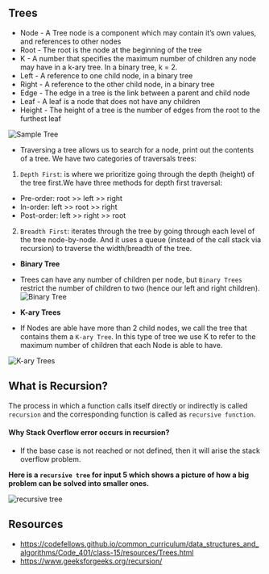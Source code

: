 ## Trees

- Node - A Tree node is a component which may contain it’s own values, and references to other nodes
- Root - The root is the node at the beginning of the tree
- K - A number that specifies the maximum number of children any node may have in a k-ary tree. In a binary tree, k = 2.
- Left - A reference to one child node, in a binary tree
- Right - A reference to the other child node, in a binary tree
- Edge - The edge in a tree is the link between a parent and child node
- Leaf - A leaf is a node that does not have any children
- Height - The height of a tree is the number of edges from the root to the furthest leaf

![Sample Tree](https://codefellows.github.io/common_curriculum/data_structures_and_algorithms/Code_401/class-15/resources/images/BinaryTree1.PNG)

-  Traversing a tree allows us to search for a node, print out the contents of a tree. We have two categories of traversals trees:
1. `Depth First`: is where we prioritize going through the depth (height) of the tree first.We have three methods for depth first traversal:
- Pre-order: root >> left >> right
- In-order: left >> root >> right
- Post-order: left >> right >> root

2. `Breadth First`: iterates through the tree by going through each level of the tree node-by-node. And it uses a queue (instead of the call stack via recursion) to traverse the width/breadth of the tree.

- **Binary Tree**
- Trees can have any number of children per node, but `Binary Trees` restrict the number of children to two (hence our left and right children).
![Binary Tree](https://codefellows.github.io/common_curriculum/data_structures_and_algorithms/Code_401/class-15/resources/images/BinaryTree2.PNG)

- **K-ary Trees**
- If Nodes are able have more than 2 child nodes, we call the tree that contains them a `K-ary Tree`. In this type of tree we use K to refer to the maximum number of children that each Node is able to have.

![K-ary Trees](https://codefellows.github.io/common_curriculum/data_structures_and_algorithms/Code_401/class-15/resources/images/KaryTree1.png)

## What is Recursion? 
The process in which a function calls itself directly or indirectly is called `recursion` and the corresponding function is called as `recursive function`.

#### Why Stack Overflow error occurs in recursion? 
- If the base case is not reached or not defined, then it will arise the stack overflow problem.

**Here is a `recursive tree` for input 5 which shows a picture of how a big problem can be solved into smaller ones.**

![recursive tree](https://media.geeksforgeeks.org/wp-content/uploads/20191107235734/fib1.jpg)

## Resources
- https://codefellows.github.io/common_curriculum/data_structures_and_algorithms/Code_401/class-15/resources/Trees.html
- https://www.geeksforgeeks.org/recursion/